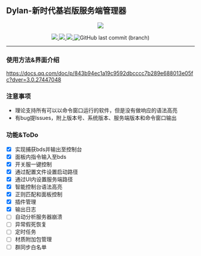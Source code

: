 ## Dylan-新时代基岩版服务端管理器  
<p align="center"><img src="https://s2.loli.net/2022/03/16/MPdkNnRX4s2t7Yh.png"></p>
<p align="center">
  <a href="https://www.python.org/downloads/">
    <img src="https://img.shields.io/badge/ Python-v3.7%2B-blue">
  </a>   
  <a href="#">
    <img src="https://img.shields.io/badge/ Version-Alpha%201-yellow">
  </a>
  <a href="#">
    <img src="https://img.shields.io/badge/ State-%E6%9B%B4%E6%96%B0%E4%B8%AD-orange">
  </a> 
  <a herf="https://github.com/Zaiton233/Dylan/commits/main">
  <img alt="GitHub last commit (branch)" src="https://img.shields.io/github/last-commit/Zaiton233/Dylan/main">
  </a>
  
</p>

---  
### 使用方法&界面介绍 
https://docs.qq.com/doc/p/843b94ec1a19c9592dbcccc7b289e688013e05fc?dver=3.0.27447048 

### 注意事项  
* 理论支持所有可以以命令窗口运行的软件，但是没有做响应的语法高亮
* 有bug提Issues，附上版本号、系统版本、服务端版本和命令窗口输出
### 功能&ToDo  
- [x] 实现捕获bds并输出至控制台  
- [x] 面板内指令输入至bds  
- [x] 开关服一键控制  
- [x] 通过配置文件设置启动路径 
- [x] 通过UI内设置服务端路径 
- [x] 智能控制台语法高亮 
- [x] 正则匹配和面板控制 
- [x] 插件管理 
- [x] 输出日志 
- [ ] 自动分析服务器崩溃 
- [ ] 异常假死恢复  
- [ ] 定时任务  
- [ ] 材质附加包管理 
- [ ] 群同步白名单  
